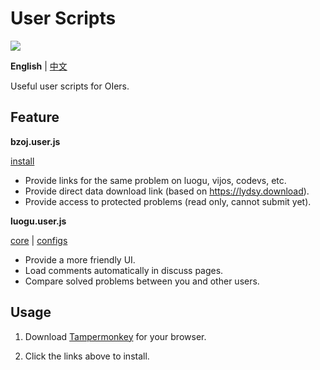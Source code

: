 # User Scripts

[![](https://travis-ci.com/sxyz-edu/user-scripts.svg?branch=master)](https://travis-ci.com/sxyz-edu/user-scripts)

**English** | [中文](./README-zh.md)

Useful user scripts for OIers.

## Feature

**bzoj.user.js**

[install][bzoj-user-js]

- Provide links for the same problem on luogu, vijos, codevs, etc.
- Provide direct data download link (based on <https://lydsy.download>).
- Provide access to protected problems (read only, cannot submit yet).

**luogu.user.js**

[core][luogu-user-js] | [configs][luogu-config]

- Provide a more friendly UI.
- Load comments automatically in discuss pages.
- Compare solved problems between you and other users.

## Usage

1. Download [Tampermonkey](https://tampermonkey.net/) for your browser.

2. Click the links above to install.

[bzoj-user-js]: https://raw.githubusercontent.com/sxyz-edu/user-scripts/master/dist/bzoj.user.js
[luogu-user-js]: https://raw.githubusercontent.com/sxyz-edu/user-scripts/master/dist/luogu.user.js
[luogu-config]: https://raw.githubusercontent.com/sxyz-edu/user-scripts/master/dist/luogu-custom.user.js
